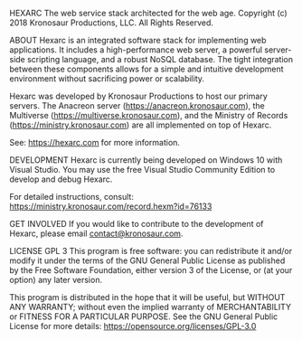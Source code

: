 HEXARC
The web service stack architected for the web age.
Copyright (c) 2018 Kronosaur Productions, LLC. All Rights Reserved.

ABOUT
Hexarc is an integrated software stack for implementing web applications. It includes a high-performance web server, a powerful server-
side scripting language, and a robust NoSQL database. The tight integration between these components allows for a simple and intuitive
development environment without sacrificing power or scalability.

Hexarc was developed by Kronosaur Productions to host our primary servers. The Anacreon server (https://anacreon.kronosaur.com), the 
Multiverse (https://multiverse.kronosaur.com), and the Ministry of Records (https://ministry.kronosaur.com) are all implemented on top of
Hexarc.

See: https://hexarc.com for more information.

DEVELOPMENT
Hexarc is currently being developed on Windows 10 with Visual Studio. You may use the free Visual Studio Community Edition to develop and
debug Hexarc.

For detailed instructions, consult: https://ministry.kronosaur.com/record.hexm?id=76133

GET INVOLVED
If you would like to contribute to the development of Hexarc, please email contact@kronosaur.com.

LICENSE GPL 3
This program is free software: you can redistribute it and/or modify it under the terms of the GNU General Public License as published by
the Free Software Foundation, either version 3 of the License, or (at your option) any later version.

This program is distributed in the hope that it will be useful, but WITHOUT ANY WARRANTY; without even the implied warranty of 
MERCHANTABILITY or FITNESS FOR A PARTICULAR PURPOSE. See the GNU General Public License for more details: 
https://opensource.org/licenses/GPL-3.0
